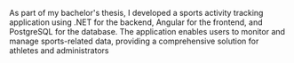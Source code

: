 As part of my bachelor's thesis, I developed a sports activity tracking application using .NET for
the backend, Angular for the frontend, and PostgreSQL for the database. The application enables
users to monitor and manage sports-related data, providing a comprehensive solution for
athletes and administrators
